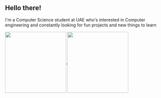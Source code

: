 ## Hello there!

I'm a Computer Science student at UAE who's interested in Computer engineering and constantly looking for fun projects and new things to learn

<a href="https://github.com/TH-O-R">
    <img height=200 align="center" src="https://github-readme-stats-theta-three-60.vercel.app/api?username=TH-O-R&show_icons=true&rank_icon=github&theme=tokyonight" />
</a>
<a href="https://github.com/TH-O-R">
    <img height=200 align="center" src="https://github-readme-stats-theta-three-60.vercel.app/api/top-langs?username=TH-O-R&layout=compact&langs_count=8&card_width=320&theme=tokyonight" />
</a>
